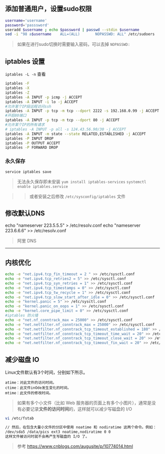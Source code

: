 ## 添加普通用户，设置sudo权限

```sh
username='username'
password='passsword'
useradd $username ; echo $password | passwd --stdin $username
sed -i "98 a$username    ALL=(ALL)       NOPASSWD: ALL" /etc/sudoers
```

> 如果在进行sudo切换时需要输入密码，可以去掉 `NOPASSWD:`

## iptables 设置

`iptables -L -n`  查看

```sh
iptables -F
iptables -X
iptables -Z
iptables -A INPUT -p icmp -j ACCEPT
iptables -A INPUT -i lo -j ACCEPT
#允许某个IP段远程访问ssh
iptables -A INPUT -p tcp -m tcp --dport 2222 -s 192.168.0.99 -j ACCEPT
#开启80端口
iptables -A INPUT -p tcp -m tcp --dport 80 -j ACCEPT
#允许某个IP的所有请求
# iptables -A INPUT -p all -s 124.43.56.90/30 -j ACCEPT
iptables -A INPUT -m state --state RELATED,ESTABLISHED -j ACCEPT
iptables -P INPUT DROP
iptables -P OUTPUT ACCEPT
iptables -P FORWARD DROP
```

###  永久保存

`service iptables save`

> 无法永久保存即未安装 `yum install iptables-services` `systemctl enable iptables.service`

> > 或者安装之后修改 `/etc/sysconfig/iptables`  文件

## 修改默认DNS

echo "nameserver 223.5.5.5" > /etc/resolv.conf
echo "nameserver 223.6.6.6" >> /etc/resolv.conf

> 阿里 DNS

-------------------

## 内核优化


```bash
echo -e "net.ipv4.tcp_fin_timeout = 2 " >> /etc/sysctl.conf
echo -e "net.ipv4.tcp_retries2 = 5" >> /etc/sysctl.conf
echo -e "net.ipv4.tcp_syn_retries = 1" >> /etc/sysctl.conf
echo -e "net.ipv4.tcp_timestamps = 0" >> /etc/sysctl.conf
echo -e "net.ipv4.tcp_tw_recycle = 1" >> /etc/sysctl.conf
echo -e "net.ipv4.tcp_slow_start_after_idle = 0" >> /etc/sysctl.conf
echo -e "kernel.panic = 5" >> /etc/sysctl.conf
echo -e "kernel.panic_on_oops = 1" >> /etc/sysctl.conf 
echo -e "kernel.core_pipe_limit = 0" >> /etc/sysctl.conf
#iptables 防火墙
echo -e "net.nf_conntrack_max = 25000" >> /etc/sysctl.conf
echo -e "net.netfilter.nf_conntrack_max = 25000" >> /etc/sysctl.conf
echo -e "net.netfilter.nf_conntrack_tcp_timeout_established = 180" >> /etc/sysctl.conf
echo -e "net.netfilter.nf_conntrack_tcp_timeout_time_wait = 20" >> /etc/sysctl.conf
echo -e "net.netfilter.nf_conntrack_tcp_timeout_close_wait = 20" >> /etc/sysctl.conf
echo -e "net.netfilter.nf_conntrack_tcp_timeout_fin_wait = 20" >> /etc/sysctl.conf
```

## 减少磁盘 IO

Linux文件默认有3个时间，分别如下所示。

    atime：对此文件的访问时间。
    ctime：此文件inOde发生变化的时间。
    mtime：此文件的修改时间。

> 如果有多个小文件（比如 Web 服务器的页面上有多个小图片），通常是没有必要记录**文件的访问时间**的，这样就可以减少写磁盘的 I/O

```sh
vi /etc/fstab

// 然后，在包含大量小文件的分区中使用 noatime 和 nodiratime 这两个命令。例如：  
/dev/sda5 /data/pics ext3 noatime,nodiratime 0 0 
这样文件被访问时就不会再产生写磁盘的 I/O 了。
```

> 参考 <https://www.cnblogs.com/augusite/p/10774014.html>